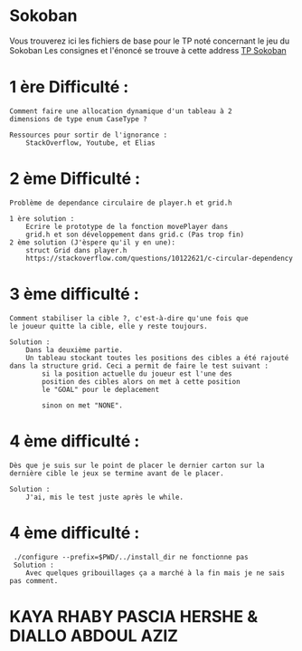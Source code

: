 # Sokoban

Vous trouverez ici les fichiers de base pour le TP noté concernant le jeu du Sokoban
Les consignes et l'énoncé se trouve à cette address [TP Sokoban](https://techdevprintemps2022.pages.unistra.fr/TP_TechDevEnonce/)

# 1 ère Difficulté :

    Comment faire une allocation dynamique d'un tableau à 2
    dimensions de type enum CaseType ?

    Ressources pour sortir de l'ignorance :
        StackOverflow, Youtube, et Elias

# 2 ème Difficulté :

    Problème de dependance circulaire de player.h et grid.h

    1 ère solution :
        Ecrire le prototype de la fonction movePlayer dans
        grid.h et son développement dans grid.c (Pas trop fin)
    2 ème solution (J'èspere qu'il y en une):
        struct Grid dans player.h
        https://stackoverflow.com/questions/10122621/c-circular-dependency

# 3 ème difficulté :

    Comment stabiliser la cible ?, c'est-à-dire qu'une fois que
    le joueur quitte la cible, elle y reste toujours.

    Solution :
        Dans la deuxième partie.
        Un tableau stockant toutes les positions des cibles a été rajouté dans la structure grid. Ceci a permit de faire le test suivant :
            si la position actuelle du joueur est l'une des
            position des cibles alors on met à cette position
            le "GOAL" pour le deplacement

            sinon on met "NONE".

# 4 ème difficulté :

    Dès que je suis sur le point de placer le dernier carton sur la dernière cible le jeux se termine avant de le placer.

    Solution :
        J'ai, mis le test juste après le while.

# 4 ème difficulté :

     ./configure --prefix=$PWD/../install_dir ne fonctionne pas
     Solution :
        Avec quelques gribouillages ça a marché à la fin mais je ne sais pas comment.

# KAYA RHABY PASCIA HERSHE & DIALLO ABDOUL AZIZ
